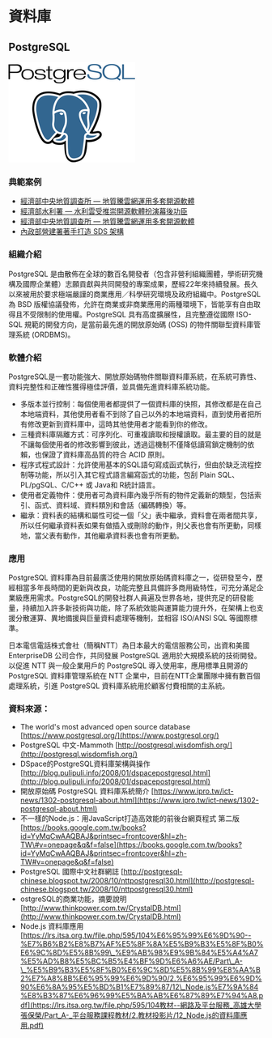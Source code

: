 # **資料庫**

## **PostgreSQL**

![](/assets/postgresql.png)

### 典範案例

* [經濟部中央地質調查所 — 地質騰雲網運用多套開源軟體](/use-case/di-zhi-teng-yun-wang-yun-yong-duo-tao-kai-yuan-ruan-ti.md)
* [經濟部水利署 — 水利雲受推崇開源軟體扮演幕後功臣](/shui-li-yun-shou-tui-chong-kai-yuan-ruan-ti-ban-yan-mu-hou-gong-chen.md)
* [經濟部中央地質調查所 — 地質騰雲網運用多套開源軟體](/use-case/di-zhi-teng-yun-wang-yun-yong-duo-tao-kai-yuan-ruan-ti.md)
* [內政部營建署著手打造 SDS 架構](/use-case/di-zhi-teng-yun-wang-yun-yong-duo-tao-kai-yuan-ruan-ti/ying-jian-shu-zhu-shou-da-zao-sds-jia-gou.md)

### 組織介紹

PostgreSQL 是由散佈在全球的數百名開發者（包含非營利組織團體，學術研究機構及國際企業體）志願貢獻與共同開發的專案成果，歷經22年來持續發展。長久以來被用於要求極端嚴謹的商業應用／科學研究環境及政府組織中。PostgreSQL 為 BSD 版權協議發佈，允許在商業或非商業應用的兩種環境下，皆能享有自由取得且不受限制的使用權。PostgreSQL 具有高度擴展性，且完整遵從國際 ISO-SQL 規範的開發方向，是當前最先進的開放原始碼 \(OSS\) 的物件關聯型資料庫管理系統 \(ORDBMS\)。

### 軟體介紹

PostgreSQL是一套功能強大、開放原始碼物件關聯資料庫系統，在系統可靠性、資料完整性和正確性獲得極佳評價，並具備先進資料庫系統功能。

* 多版本並行控制：每個使用者都提供了一個資料庫的快照，其修改都是在自己本地端資料，其他使用者看不到除了自己以外的本地端資料，直到使用者把所有修改更新到資料庫中，這時其他使用者才能看到你的修改。
* 三種資料庫隔離方式：可序列化、可重複讀取和授權讀取。最主要的目的就是不讓每個使用者的修改影響到彼此，透過這機制不僅降低讀寫鎖定機制的依賴，也保證了資料庫高品質的符合 ACID 原則。
* 程序式程式設計：允許使用基本的SQL語句寫成函式執行，但由於缺乏流程控制等功能，所以引入其它程式語言編寫函式的功能，包刮 Plain SQL、PL/pgSQL、C/C++ 或 Java和 R統計語言。
* 使用者定義物件：使用者可為資料庫內幾乎所有的物件定義新的類型，包括索引、函式、資料域、資料類別和會話（編碼轉換）等。
* 繼承：資料表的結構和屬性可從一個「父」表中繼承，資料會在兩者間共享，所以任何繼承資料表如果有做插入或刪除的動作，則父表也會有所更動，同樣地，當父表有動作，其他繼承資料表也會有所更動。

### 應用

PostgreSQL 資料庫為目前最廣泛使用的開放原始碼資料庫之一，從研發至今，歷經相當多年長時間的更新與改良，功能完整且具備許多商用級特性，可充分滿足企業級應用需求。PostgreSQL的開發社群人員遍及世界各地，提供充足的研發能量，持續加入許多新技術與功能，除了系統效能與運算能力提升外，在架構上也支援分散運算、異地備援與巨量資料處理等機制，並相容 ISO/ANSI SQL 等國際標準。

日本電信電話株式會社（簡稱NTT）為日本最大的電信服務公司，出資和美國 EnterpriseDB 公司合作，共同發展 PostgreSQL 適用於大規模系統的技術開發。以促進 NTT 與一般企業用戶的 PostgreSQL 導入使用率，應用標準且開源的 PostgreSQL 資料庫管理系統在 NTT 企業中，目前在NTT企業團隊中擁有數百個處理系統，引進 PostgreSQL 資料庫系統用於顧客付費相關的主系統。

### 資料來源：

* The world's most advanced open source database [https://www.postgresql.org/](https://www.postgresql.org/)
* PostgreSQL 中文-Mammoth [http://postgresql.wisdomfish.org/](http://postgresql.wisdomfish.org/)
* DSpace的PostgreSQL資料庫架構與操作 [http://blog.pulipuli.info/2008/01/dspacepostgresql.html](http://blog.pulipuli.info/2008/01/dspacepostgresql.html)
* 開放原始碼 PostgreSQL 資料庫系統簡介 [https://www.ipro.tw/ict-news/1302-postgresql-about.html](https://www.ipro.tw/ict-news/1302-postgresql-about.html)
* 不一樣的Node.js：用JavaScript打造高效能的前後台網頁程式 第二版 [https://books.google.com.tw/books?id=YyMqCwAAQBAJ&printsec=frontcover&hl=zh-TW\#v=onepage&q&f=false](https://books.google.com.tw/books?id=YyMqCwAAQBAJ&printsec=frontcover&hl=zh-TW#v=onepage&q&f=false)
* PostgreSQL 國際中文社群網誌
  [http://postgresql-chinese.blogspot.tw/2008/10/nttpostgresql30.html](http://postgresql-chinese.blogspot.tw/2008/10/nttpostgresql30.html)
* ostgreSQL的商業功能，摘要說明 [http://www.thinkpower.com.tw/CrystalDB.html](http://www.thinkpower.com.tw/CrystalDB.html)
* Node.js 資料庫應用 [https://lrs.itsa.org.tw/file.php/595/104%E6%95%99%E6%9D%90--%E7%B6%B2%E8%B7%AF%E5%8F%8A%E5%B9%B3%E5%8F%B0%E6%9C%8D%E5%8B%99\_%E9%AB%98%E9%9B%84%E5%A4%A7%E5%AD%B8%E5%BC%B5%E4%BF%9D%E6%A6%AE/Part\_A-\_%E5%B9%B3%E5%8F%B0%E6%9C%8D%E5%8B%99%E8%AA%B2%E7%A8%8B%E6%95%99%E6%9D%90/2.%E6%95%99%E6%9D%90%E6%8A%95%E5%BD%B1%E7%89%87/12\_Node.js%E7%9A%84%E8%B3%87%E6%96%99%E5%BA%AB%E6%87%89%E7%94%A8.pdf](https://lrs.itsa.org.tw/file.php/595/104教材--網路及平台服務_高雄大學張保榮/Part_A-_平台服務課程教材/2.教材投影片/12_Node.js的資料庫應用.pdf)



